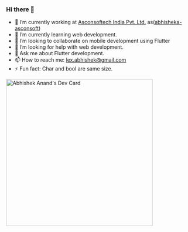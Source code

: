 ### Hi there 👋

<!--
**av153k/av153k** is a ✨ _special_ ✨ repository because its `README.md` (this file) appears on your GitHub profile.
-->
- 🔭 I’m currently working at [Asconsoftech India Pvt. Ltd.](https://asconsoftech.com/) as([abhisheka-asconsoft](https://github.com/abhisheka-asconsoft))
- 🌱 I’m currently learning web development. 
- 👯 I’m looking to collaborate on mobile development using Flutter
- 🤔 I’m looking for help with web development.
- 💬 Ask me about Flutter development.
- 📫 How to reach me: lex.abhishek@gmail.com
- ⚡ Fun fact: Char and bool are same size.

<a href="https://app.daily.dev/av153k"><img src="https://api.daily.dev/devcards/c388fc024e8746a29846d40c54b26a40.png?r=17s" width="400" alt="Abhishek Anand's Dev Card"/></a>
